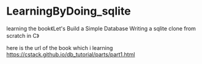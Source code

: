 # LearningByDoing_sqlite
learning the book《Let's Build a Simple Database Writing a sqlite clone from scratch in C》

here is the url of the book which i learning
https://cstack.github.io/db_tutorial/parts/part1.html
